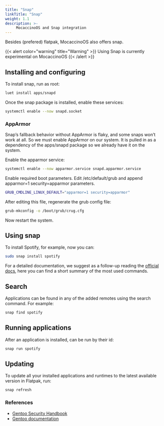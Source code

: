 ```yaml
---
title: "Snap"
linkTitle: "Snap"
weight: 1.1
description: >-
     MocaccinoOS and Snap integration
---
```


Besides (prefered) flatpak, MocaccinoOS also offers snap.

{{< alert color="warning" title="Warning" >}}
Using Snap is currently experimental on MocaccinoOS
{{< /alert >}}

## Installing and configuring

To install snap, run as root:

```bash
luet install apps/snapd
```

Once the snap package is installed, enable these services:

```bash
systemctl enable --now snapd.socket
```

### AppArmor

Snap’s fallback behavior without AppArmor is flaky, and some snaps won’t work at all.
So we must enable AppArmor on our system. It is pulled in as a dependency of the apps/snapd package so we already have it on the system.

Enable the apparmor service:

```bash
systemctl enable --now apparmor.service snapd.apparmor.service
```

Enable required boot parameters. Edit /etc/default/grub and append apparmor=1 security=apparmor parameters.

```bash
GRUB_CMDLINE_LINUX_DEFAULT="apparmor=1 security=apparmor"
```
After editing this file, regenerate the grub config file:

```bash
grub-mkconfig -o /boot/grub/crug.cfg
```
Now restart the system.

## Using snap

To install Spotify, for example, now you can: 

```bash
sudo snap install spotify
```

For a detailed documentation, we suggest as a follow-up reading the [official docs](https://snapcraft.io/docs/get-started), here you can find a short summary of the most used commands.

## Search

Applications can be found in any of the added remotes using the search command. For example:

```bash
snap find spotify
```

## Running applications

After an application is installed, can be run by their id:

```bash
snap run spotify
```

## Updating

To update all your installed applications and runtimes to the latest available version in Flatpak, run:

```bash
snap refresh
```

### References

- [Gentoo Security Handbook](https://wiki.gentoo.org/wiki/Security_Handbook/Linux_Security_Modules/AppArmor)
- [Gentoo documentation](https://wiki.gentoo.org/wiki/Snap)
